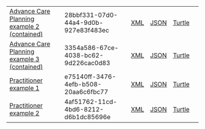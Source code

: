 
<table class="list" width="100%">
            <tr>
                <td><a href="Composition-28bbf331-07d0-44a4-9d0b-927e83f483ec.html">Advance Care Planning example 2 (contained)</a></td>
                <td>28bbf331-07d0-44a4-9d0b-927e83f483ec</td>
                <td><a href="Composition-28bbf331-07d0-44a4-9d0b-927e83f483ec.xml.html">XML</a></td>
                <td><a href="Composition-28bbf331-07d0-44a4-9d0b-927e83f483ec.json.html">JSON</a></td>
                <td><a href="Composition-28bbf331-07d0-44a4-9d0b-927e83f483ec.ttl.html">Turtle</a></td>
                <td></td>
            </tr>
            <tr>
                <td><a href="Composition-3354a586-67ce-4038-bc62-9d226cac0d83.html">Advance Care Planning example 3 (contained)</a></td>
                <td>3354a586-67ce-4038-bc62-9d226cac0d83</td>
                <td><a href="Composition-3354a586-67ce-4038-bc62-9d226cac0d83.xml.html">XML</a></td>
                <td><a href="Composition-3354a586-67ce-4038-bc62-9d226cac0d83.json.html">JSON</a></td>
                <td><a href="Composition-3354a586-67ce-4038-bc62-9d226cac0d83.ttl.html">Turtle</a></td>
                <td></td>
            </tr>            
            <tr>
                <td><a href="practitioner-e75140ff-3476-4efb-b508-20aa6c6fbc77.html">Practitioner example 1</a></td>
                <td>e75140ff-3476-4efb-b508-20aa6c6fbc77</td>
                <td><a href="practitioner-e75140ff-3476-4efb-b508-20aa6c6fbc77.xml.html">XML</a></td>
                <td><a href="practitioner-e75140ff-3476-4efb-b508-20aa6c6fbc77.json.html">JSON</a></td>
                <td><a href="practitioner-e75140ff-3476-4efb-b508-20aa6c6fbc77.ttl.html">Turtle</a></td>
                <td></td>
            </tr>
            <tr>
                <td><a href="practitioner-4af51762-11cd-4bd6-8212-d6b1dc85696e.html">Practitioner example 2</a></td>
                <td>4af51762-11cd-4bd6-8212-d6b1dc85696e</td>
                <td><a href="practitioner-4af51762-11cd-4bd6-8212-d6b1dc85696e.xml.html">XML</a></td>
                <td><a href="practitioner-4af51762-11cd-4bd6-8212-d6b1dc85696e.json.html">JSON</a></td>
                <td><a href="practitioner-4af51762-11cd-4bd6-8212-d6b1dc85696e.ttl.html">Turtle</a></td>
                <td></td>
            </tr>
 </table>